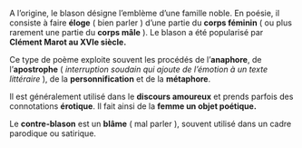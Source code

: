 A l’origine, le blason désigne l’emblème d’une famille noble. En poésie, il consiste à faire **éloge** ( bien parler ) d’une partie du **corps féminin** ( ou plus rarement une partie du **corps mâle** ). Le blason a été popularisé par **Clément Marot au XVIe siècle.**

Ce type de poème exploite souvent les procédés de l’**anaphore**, de l’**apostrophe** ( *interruption soudain qui ajoute de l’émotion à un texte littéraire* ), de la **personnification** et de la **métaphore**.

Il est généralement utilisé dans le **discours amoureux** et prends parfois des connotations **érotique**. Il fait ainsi de la **femme un objet poétique.**

Le **contre-blason** est un **blâme** ( mal parler ), souvent utilisé dans un cadre parodique ou satirique.